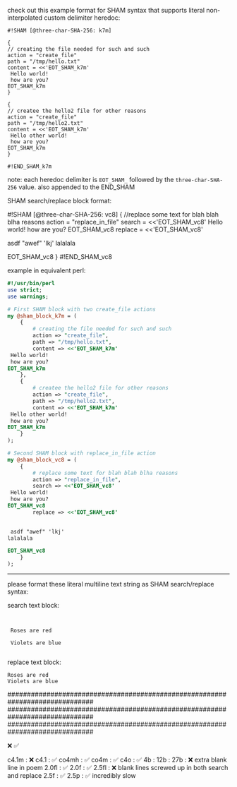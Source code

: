 

check out this example format for SHAM syntax that supports literal non-interpolated custom delimiter heredoc:


```sham
#!SHAM [@three-char-SHA-256: k7m]

{
// creating the file needed for such and such
action = "create_file"
path = "/tmp/hello.txt"
content = <<'EOT_SHAM_k7m'
 Hello world!
 how are you?
EOT_SHAM_k7m
}

{
// createe the hello2 file for other reasons
action = "create_file"
path = "/tmp/hello2.txt"
content = <<'EOT_SHAM_k7m'
 Hello other world!
 how are you?
EOT_SHAM_k7m
}

#!END_SHAM_k7m
```

note: each heredoc delimiter is `EOT_SHAM_` followed by the `three-char-SHA-256` value. also appended to the END_SHAM



SHAM search/replace block format:


#!SHAM [@three-char-SHA-256: vc8]
{
//replace some text for blah blah blha reasons
action = "replace_in_file"
search = <<'EOT_SHAM_vc8'
 Hello world!
 how are you?
EOT_SHAM_vc8
replace = <<'EOT_SHAM_vc8'

   
 asdf "awef" 'lkj'
lalalala 

EOT_SHAM_vc8
}
#!END_SHAM_vc8


example in equivalent perl:

```perl
#!/usr/bin/perl
use strict;
use warnings;

# First SHAM block with two create_file actions
my @sham_block_k7m = (
    {
        # creating the file needed for such and such
        action => "create_file",
        path => "/tmp/hello.txt",
        content => <<'EOT_SHAM_k7m'
 Hello world!
 how are you?
EOT_SHAM_k7m
    },
    {
        # createe the hello2 file for other reasons
        action => "create_file",
        path => "/tmp/hello2.txt",
        content => <<'EOT_SHAM_k7m'
 Hello other world!
 how are you?
EOT_SHAM_k7m
    }
);

# Second SHAM block with replace_in_file action
my @sham_block_vc8 = (
    {
        # replace some text for blah blah blha reasons
        action => "replace_in_file",
        search => <<'EOT_SHAM_vc8'
 Hello world!
 how are you?
EOT_SHAM_vc8
        replace => <<'EOT_SHAM_vc8'

   
 asdf "awef" 'lkj'
lalalala 

EOT_SHAM_vc8
    }
);
```

---
 
please format these literal multiline text string as SHAM search/replace syntax:

search text block:

```

  
 Roses are red

 Violets are blue  
  
```

replace text block:


```
Roses are red
Violets are blue  
```


##############################################################################
##############################################################################
##############################################################################




❌
✅

c4.1m  : ❌
c4.1   : ✅
co4mh  : ✅
co4m   : ✅
c4o    : ✅
4b     : 
12b    : 
27b    : ❌    extra blank line in poem
2.0fl  : ✅
2.0f   : ✅
2.5fl  : ❌    blank lines screwed up in both search and replace 
2.5f   : ✅
2.5p   : ✅         incredibly slow
